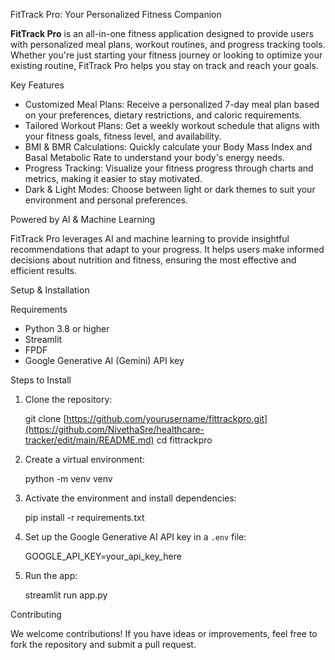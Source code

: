  FitTrack Pro: Your Personalized Fitness Companion

**FitTrack Pro** is an all-in-one fitness application designed to provide users with personalized meal plans, workout routines, and progress tracking tools. Whether you're just starting your fitness journey or looking to optimize your existing routine, FitTrack Pro helps you stay on track and reach your goals.

Key Features

- Customized Meal Plans: Receive a personalized 7-day meal plan based on your preferences, dietary restrictions, and caloric requirements.
- Tailored Workout Plans: Get a weekly workout schedule that aligns with your fitness goals, fitness level, and availability.
- BMI & BMR Calculations: Quickly calculate your Body Mass Index and Basal Metabolic Rate to understand your body's energy needs.
- Progress Tracking: Visualize your fitness progress through charts and metrics, making it easier to stay motivated.
- Dark & Light Modes: Choose between light or dark themes to suit your environment and personal preferences.

 Powered by AI & Machine Learning

FitTrack Pro leverages AI and machine learning to provide insightful recommendations that adapt to your progress. It helps users make informed decisions about nutrition and fitness, ensuring the most effective and efficient results.

 Setup & Installation

 Requirements
- Python 3.8 or higher
- Streamlit
- FPDF
- Google Generative AI (Gemini) API key

Steps to Install
1. Clone the repository:
   
    git clone [https://github.com/yourusername/fittrackpro.git](https://github.com/NivethaSre/healthcare-tracker/edit/main/README.md)
    cd fittrackpro
 
2. Create a virtual environment:
  
    python -m venv venv
    
3. Activate the environment and install dependencies:
   
    pip install -r requirements.txt
   
4. Set up the Google Generative AI API key in a `.env` file:
   
    GOOGLE_API_KEY=your_api_key_here
  
5. Run the app:
    
    streamlit run app.py
  

Contributing

We welcome contributions! If you have ideas or improvements, feel free to fork the repository and submit a pull request. 

